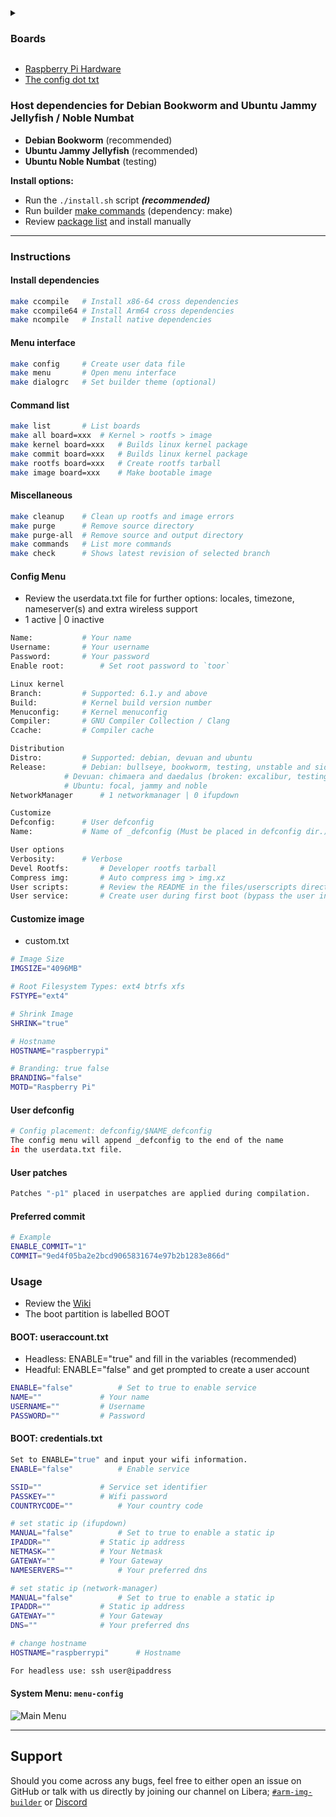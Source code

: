 <details>
<summary><h3>Boards</h3></summary>

```py
Raspberry Pi Zero/W/1		bcm2708 / ARMEL
Raspberry Pi Zero/W/2/3		bcm2709 / ARMHF
Raspberry Pi Zero/W/2/3		bcm2710 / ARM64
Raspberry Pi 4/400		bcm2711 / ARM64
Raspberry Pi 4/400		bcm2711v7 / ARMHF
Raspberry Pi 5			bcm2712 / ARM64
```
</details>

* [Raspberry Pi Hardware](https://www.raspberrypi.org/documentation/hardware/raspberrypi)
* [The config dot txt](https://www.raspberrypi.com/documentation/computers/config_txt.html#what-is-config-txt)

### Host dependencies for Debian Bookworm and Ubuntu Jammy Jellyfish / Noble Numbat
* **Debian Bookworm** (recommended)
* **Ubuntu Jammy Jellyfish** (recommended)
* **Ubuntu Noble Numbat** (testing)

**Install options:**
* Run the `./install.sh` script ***(recommended)***
* Run builder [make commands](https://github.com/pyavitz/rpi-img-builder#install-dependencies) (dependency: make)
* Review [package list](https://raw.githubusercontent.com/pyavitz/rpi-img-builder/master/lib/.package.list) and install manually

---

### Instructions
#### Install dependencies

```sh
make ccompile	# Install x86-64 cross dependencies
make ccompile64	# Install Arm64 cross dependencies
make ncompile	# Install native dependencies
```

#### Menu interface

```sh
make config     # Create user data file
make menu       # Open menu interface
make dialogrc   # Set builder theme (optional)
```

#### Command list

```sh
make list		# List boards
make all board=xxx	# Kernel > rootfs > image
make kernel board=xxx	# Builds linux kernel package
make commit board=xxx	# Builds linux kernel package
make rootfs board=xxx	# Create rootfs tarball
make image board=xxx	# Make bootable image
```

#### Miscellaneous

```sh
make cleanup    # Clean up rootfs and image errors
make purge      # Remove source directory
make purge-all  # Remove source and output directory
make commands   # List more commands
make check      # Shows latest revision of selected branch
```

#### Config Menu
* Review the userdata.txt file for further options: locales, timezone, nameserver(s) and extra wireless support
* 1 active | 0 inactive
```sh
Name:			# Your name
Username:		# Your username
Password:		# Your password
Enable root:		# Set root password to `toor`

Linux kernel
Branch:			# Supported: 6.1.y and above
Build:			# Kernel build version number
Menuconfig:		# Kernel menuconfig
Compiler:		# GNU Compiler Collection / Clang
Ccache:			# Compiler cache

Distribution
Distro:			# Supported: debian, devuan and ubuntu
Release:		# Debian: bullseye, bookworm, testing, unstable and sid
			# Devuan: chimaera and daedalus (broken: excalibur, testing, unstable, ceres)
			# Ubuntu: focal, jammy and noble
NetworkManager		# 1 networkmanager | 0 ifupdown

Customize
Defconfig:		# User defconfig
Name:			# Name of _defconfig (Must be placed in defconfig dir.)

User options
Verbosity:		# Verbose
Devel Rootfs:		# Developer rootfs tarball
Compress img:		# Auto compress img > img.xz
User scripts:		# Review the README in the files/userscripts directory
User service:		# Create user during first boot (bypass the user information above)
```

#### Customize image
* custom.txt
```sh
# Image Size
IMGSIZE="4096MB"

# Root Filesystem Types: ext4 btrfs xfs
FSTYPE="ext4"

# Shrink Image
SHRINK="true"

# Hostname
HOSTNAME="raspberrypi"

# Branding: true false
BRANDING="false"
MOTD="Raspberry Pi"
```

#### User defconfig
```sh
# Config placement: defconfig/$NAME_defconfig
The config menu will append _defconfig to the end of the name
in the userdata.txt file.
```

#### User patches

```sh
Patches "-p1" placed in userpatches are applied during compilation.
```

#### Preferred commit
```sh
# Example
ENABLE_COMMIT="1"
COMMIT="9ed4f05ba2e2bcd9065831674e97b2b1283e866d"
```

### Usage
* Review the [Wiki](https://github.com/pyavitz/rpi-img-builder/wiki/Options-&-Scripts)
* The boot partition is labelled BOOT
#### BOOT: useraccount.txt
* Headless: ENABLE="true" and fill in the variables (recommended)
* Headful: ENABLE="false" and get prompted to create a user account
```sh
ENABLE="false"			# Set to true to enable service
NAME=""				# Your name
USERNAME=""			# Username
PASSWORD=""			# Password
```

#### BOOT: credentials.txt
```sh
Set to ENABLE="true" and input your wifi information.
ENABLE="false"			# Enable service

SSID=""				# Service set identifier
PASSKEY=""			# Wifi password
COUNTRYCODE=""			# Your country code

# set static ip (ifupdown)
MANUAL="false"			# Set to true to enable a static ip
IPADDR=""			# Static ip address
NETMASK=""			# Your Netmask
GATEWAY=""			# Your Gateway
NAMESERVERS=""			# Your preferred dns

# set static ip (network-manager)
MANUAL="false"			# Set to true to enable a static ip
IPADDR=""			# Static ip address
GATEWAY=""			# Your Gateway
DNS=""				# Your preferred dns

# change hostname
HOSTNAME="raspberrypi"		# Hostname

For headless use: ssh user@ipaddress
```
#### System Menu: `menu-config`
<img src="https://i.imgur.com/vwFVBzF.png" alt="Main Menu" />

---

## Support

Should you come across any bugs, feel free to either open an issue on GitHub or talk with us directly by joining our channel on Libera; [`#arm-img-builder`](irc://irc.libera.chat/#arm-img-builder) or [Discord](https://discord.gg/mypJ7NW8BG)
